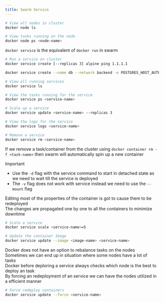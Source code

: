 ```yaml
---
title: Swarm Service
---
```


````bash
# View all nodes in cluster
docker node ls

# View tasks running on the node
docker node ps <node-name>
````

`docker service` is the equivalent of `docker run` in swarm

````bash
# Run a service on cluster
docker service create [--replicas 3] alpine ping 1.1.1.1

docker service create --name db --network backend -e POSTGRES_HOST_AUTH_METHOD=trust --mount type=volume,source=db-data,target=/var/lib/postgresql/data postgres:9.4

# View all running services
docker service ls

# View the tasks running for the service
docker service ps <service-name>

# Scale up a service
docker service update <service-name> --replicas 3

# View thw logs for the service
docker service logs <service-name>

# Remove a service
docker service rm <service-name>
````

If we remove a task/container from the cluster using `docker container rm -f <task-name>` then swarm will automatically spin up a new container

 > [!important]
 > * Use the `-d` flag with the service command to start in detached state as we need to wait till the service is deployed
 > * The `-v` flag does not work with service instead we need to use the `--mount` flag

Editing most of the properties of the container is got to cause them to be redeployed  
The changes are propagated one by one to all the containers to minimize downtime

````bash
# Scale a service
docker service scale <service-name>=5

# Update the container Image
docker service update --image <image-name> <service-name>
````

Docker does not have an option to rebalance tasks on the nodes  
Sometimes we can end up in situation where some nodes have a lot of tasks  
Docker before deploring a service always checks which node is the best to deploy an task  
By forcing an redeployment of an service we can have the nodes utilized in a efficient manner

````bash
# Force redeploy containers
docker service update --force <service-name>
````